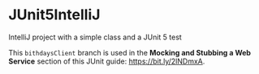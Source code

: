 # JUnit5IntelliJ
IntelliJ project with a simple class and a JUnit 5 test

This `bithdaysClient` branch is used in the **Mocking and Stubbing a Web Service** section of this JUnit guide: https://bit.ly/2lNDmxA.
